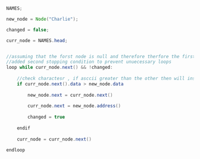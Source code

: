 <script type="text/javascript" async src="https://cdnjs.cloudflare.com/ajax/libs/mathjax/2.7.5/MathJax.js?config=TeX-MML-AM_CHTML"></script>
```JAVA

NAMES;

new_node = Node("Charlie");

changed = false;

curr_node = NAMES.head;


//assuming that the forst node is null and therefore therfore the first next value is teh first index in arrat
//added second stopping condition to prevent unuecessary loops
loop while curr_node.next() && !changed:
	
	//check charactesr , if asccii greater than the other then will insert
	if curr_node.next().data > new_node.data
		
		new_node.next = curr_node.next()
		
		curr_node.next = new_node.address()
		
		changed = true
		
	endif
	
	curr_node = curr_node.next()

endloop


```

